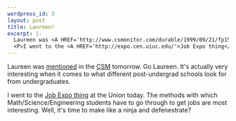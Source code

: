 ```yaml
--- 
wordpress_id: 3
layout: post
title: Laureen!
excerpt: |-
  Laureen was <A HREF='http://www.csmonitor.com/durable/1999/09/21/fp15s1-csm.shtml'>mentioned</A> in the <A HREF='http://www.csmonitor.com/'>CSM</A> tomorrow.  Go Laureen.  It's actually very interesting when it comes to what different post-undergrad schools look for from undergraduates.
  <P>I went to the <A HREF='http://expo.cen.uiuc.edu/'>Job Expo thing</A> at the Union today.  The methods with which Math/Science/Engineering students have to go through to get jobs are most interesting.  Well, it's time to make like a ninja and defenestrate?
---
```

Laureen was <A HREF='http://www.csmonitor.com/durable/1999/09/21/fp15s1-csm.shtml'>mentioned</A> in the <A HREF='http://www.csmonitor.com/'>CSM</A> tomorrow.  Go Laureen.  It's actually very interesting when it comes to what different post-undergrad schools look for from undergraduates.
<P>I went to the <A HREF='http://expo.cen.uiuc.edu/'>Job Expo thing</A> at the Union today.  The methods with which Math/Science/Engineering students have to go through to get jobs are most interesting.  Well, it's time to make like a ninja and defenestrate?
